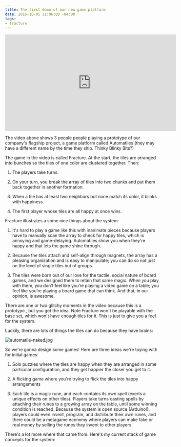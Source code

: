 ```yaml
---
title: The first demo of our new game platform
date: 2016-10-05 11:06:00 -04:00
tags:
- fracture
---
```


<iframe width="560" height="315" src="https://www.youtube.com/embed/oFpwVv5tmO4" frameborder="0" allowfullscreen></iframe>

The video above shows 3 people people playing a prototype of our company's flagship project, a game platform called Automatiles (they may have a different name by the time they ship. Thinky Blinky Bits?)

The game in the video is called Fracture. At the start, the tiles are arranged into bunches so the tiles of one color are clustered together. Then:

1. The players take turns.

2. On your turn, you break the array of tiles into two chunks and put them back together in another formation.

3. When a tile has at least two neighbors but none match its color, it blinks with happiness.

4. The first player whose tiles are all happy at once wins.

Fracture illustrates a some nice things about the system:

1. It's hard to play a game like this with inanimate pieces because players have to manually scan the array to check for happy tiles, which is annoying and game-delaying. Automatiles show you when they're happy and that lets the game shine through.

2. Because the tiles attach and self-align through magnets, the array has a pleasing organization and is easy to manipulate; you can do so not just on the level of single tiles but of groups.

3. The tiles were born out of our love for the tactile, social nature of board games, and we designed them to retain that same magic. When you play with them, you don’t feel like you’re playing a video game on a table; you feel like you’re playing a board game that can think. And that, in our opinion, is awesome. 

There are one or two glitchy moments in the video because this is a prototype , but you get the idea. Note Fracture won't be playable with the base set, which won't have enough tiles for it. This is just to give you a feel for the system.

Luckily, there are lots of things the tiles can do because they have brains:

![automatile-naked.jpg](/uploads/automatile-naked.jpg)

So we're gonna design some games! Here are three ideas we're toying with for initial games:

1. Solo puzzles where the tiles are happy when they are arranged in some particular configuration, and they get happier the closer you get to it.

2. A flicking game where you're trying to flick the tiles into happy arrangements

3. Each tile is a magic rune, and each contains its own spell (exerts a unique effects on other tiles). Players take turns casting spells by attaching their runes to a growing array on the table, until some winning condition is reached. Because the system is open source (Arduino!), players could even invent, program, and distribute their own runes, and there could be a metagame economy where players can make fake or real money by selling the runes they invent to other players.

There's a lot more where that came from. Here's my current stack of game concepts for the system: 